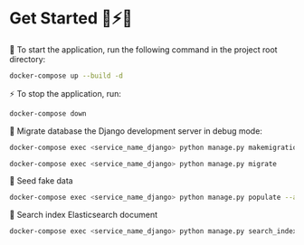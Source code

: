 # Get Started 🐋⚡🚀

🐋 To start the application, run the following command in the project root directory:

```bash
docker-compose up --build -d
```

⚡ To stop the application, run:

```bash
docker-compose down
```

🚀 Migrate database the Django development server in debug mode:

```bash
docker-compose exec <service_name_django> python manage.py makemigrations

docker-compose exec <service_name_django> python manage.py migrate
```

🍂 Seed fake data

```bash
docker-compose exec <service_name_django> python manage.py populate --amount 10
```

🦭 Search index Elasticsearch document

```bash
docker-compose exec <service_name_django> python manage.py search_index --rebuild
```
